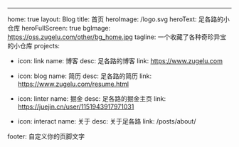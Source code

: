 ---

home: true
layout: Blog
title: 首页
heroImage: /logo.svg
heroText: 足各路的小仓库
heroFullScreen: true
bgImage: https://oss.zugelu.com/other/bg_home.jpg
tagline: 一个收藏了各种奇珍异宝的小仓库
projects:

- icon: link
  name: 博客
  desc: 足各路的博客
  link: https://www.zugelu.com

- icon: blog
  name: 简历
  desc: 足各路的简历
  link: https://www.zugelu.com/resume.html

- icon: linter
  name: 掘金
  desc: 足各路的掘金主页
  link: https://juejin.cn/user/1151943917971031

- icon: interact
  name: 关于
  desc: 关于足各路
  link: /posts/about/


footer: 自定义你的页脚文字
